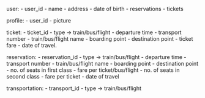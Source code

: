 user:
    - user_id
    - name
    - address
    - date of birth
    - reservations
    - tickets

profile:
    - user_id
    - picture

ticket:
    - ticket_id
    - type -> train/bus/flight
    - departure time
    - transport number
    - train/bus/flight name
    - boarding point
    - destination point
    - ticket fare
    - date of travel.

reservation:
    - reservation_id
    - type -> train/bus/flight
    - departure time
    - transport number
    - train/bus/flight name
    - boarding point
    - destination point
    - no. of seats in first class
    - fare per ticket/bus/flight
    - no. of seats in second class
    - fare per ticket
    - date of travel

transportation:
    - transport_id
    - type -> train/bus/flight